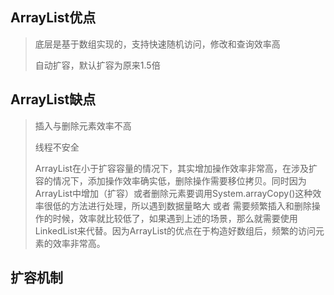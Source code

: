 ## ArrayList优点

> 底层是基于数组实现的，支持快速随机访问，修改和查询效率高
>
> 自动扩容，默认扩容为原来1.5倍

## ArrayList缺点

> 插入与删除元素效率不高
>
> 线程不安全
>
> ​	ArrayList在小于扩容容量的情况下，其实增加操作效率非常高，在涉及扩容的情况下，添加操作效率确实低，删除操作需要移位拷贝。同时因为ArrayList中增加（扩容）或者删除元素要调用System.arrayCopy()这种效率很低的方法进行处理，所以遇到数据量略大 或者 需要频繁插入和删除操作的时候，效率就比较低了，如果遇到上述的场景，那么就需要使用LinkedList来代替。因为ArrayList的优点在于构造好数组后，频繁的访问元素的效率非常高。

## 扩容机制

